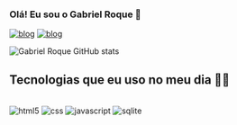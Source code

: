 ### Olá! Eu sou o Gabriel Roque 👋

[![blog](https://img.shields.io/badge/Instagram-E4405F?style=for-the-badge&logo=instagram&logoColor=white)](https://www.instagram.com/gabriel_diias15/?igshid=MWllM3JtazIyY3Vieg%3D%3D&utm_source=qr)
[![blog](https://img.shields.io/badge/LinkedIn-0077B5?style=for-the-badge&logo=linkedin&logoColor=white)](https://www.linkedin.com/in/devgabrielroque/)



![Gabriel Roque GitHub stats](https://github-readme-stats.vercel.app/api?username=gabrielinnovation&show_icons=true&theme=radical)

## Tecnologias que eu uso no meu dia 👨‍💻

<div style="display: inline-block"><br>
<img aling="center" alt="html5" src="https://img.shields.io/badge/HTML5-E34F26?style=for-the-badge&logo=html5&logoColor=white"/>
<img aling="center" alt="css" src="https://img.shields.io/badge/CSS3-1572B6?style=for-the-badge&logo=css3&logoColor=white"/>
<img aling="center" alt="javascript" src="https://img.shields.io/badge/JavaScript-F7DF1E?style=for-the-badge&logo=JavaScript&logoColor=white"/>
<img aling="center" alt="sqlite" src="https://img.shields.io/badge/SQLite-07405E?style=for-the-badge&logo=sqlite&logoColor=white"/>
</div>

